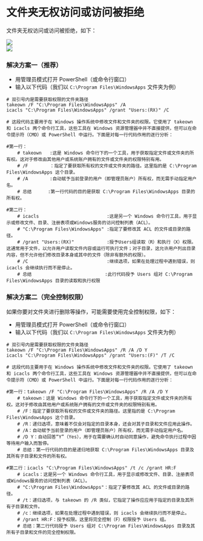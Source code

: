 # 文件夹无权访问或访问被拒绝

文件夹无权访问或访问被拒绝，如下：

<div class="center"><img src="https://imagebank-0.oss-cn-beijing.aliyuncs.com/VS-PicGo/2024-09-15-16-04-08_文件夹权限问题.png"/></div>

<div class="center"><img src="https://imagebank-0.oss-cn-beijing.aliyuncs.com/VS-PicGo/2024-09-15-11-48-50_SettingAdviceForNewComputer.png"/></div>

### 解决方案一（推荐）

- 用管理员模式打开 PowerShell（或命令行窗口）
- 输入以下代码（我们以 `C:\Program Files\WindowsApps` 文件夹为例）

``` shell
# 双引号内是需要获取权限的文件夹路径
takeown /F "C:\Program Files\WindowsApps" /A
icacls "C:\Program Files\WindowsApps" /grant "Users:(RX)" /C

# 这段代码主要用于在 Windows 操作系统中修改文件和文件夹的权限。它使用了 takeown 和 icacls 两个命令行工具，这些工具在 Windows 资源管理器中并不直接提供，但可以在命令提示符（CMD）或 PowerShell 中运行。下面是对每一行代码作用的逐行分析：

#第一行：
    # takeown   :这是 Windows 命令行下的一个工具，用于获取指定文件或文件夹的所有权。这对于修改由其他用户或系统账户拥有的文件或文件夹的权限特别有用。
    # /F        ：指定了要获取所有权的文件或文件夹的路径。这里指的是 C:\Program Files\WindowsApps 这个目录。
    # /A        :自动赋予当前登录的用户（即管理员账户）所有权，而无需手动指定用户名。
    # 总结      :第一行代码的目的是获取 C:\Program Files\WindowsApps 目录的所有权。

#第二行：
    # icacls                         :这是另一个 Windows 命令行工具，用于显示或修改文件、目录、注册表项或Windows服务的访问控制列表（ACL）。
    # "C:\Program Files\WindowsApps" :指定了要修改其 ACL 的文件或目录的路径。
    # /grant "Users:(RX)"            :授予Users组读取（R）和执行（X）权限。这通常用于文件，以允许用户读取文件内容或运行可执行文件；对于目录，这允许用户列出目录内容，但不允许他们修改目录本身或其中的文件（除非有额外的权限）。
    # /C                             :继续选项，如果在处理过程中遇到错误，则 icacls 会继续执行而不是停止。
    # 总结                           :此行代码授予 Users 组对 C:\Program Files\WindowsApps 目录的读取和执行权限
```
### 解决方案二（完全控制权限）

如果你要对文件夹进行删除等操作，可能需要使用完全控制权限，如下：

- 用管理员模式打开 PowerShell（或命令行窗口）
- 输入以下代码（我们以 `C:\Program Files\WindowsApps` 文件夹为例）

``` shell
# 双引号内是需要获取权限的文件夹路径
takeown /F "C:\Program Files\WindowsApps" /R /A /D Y    
icacls "C:\Program Files\WindowsApps" /grant "Users:(F)" /T /C   

# 这段代码主要用于在 Windows 操作系统中修改文件和文件夹的权限。它使用了 takeown 和 icacls 两个命令行工具，这些工具在 Windows 资源管理器中并不直接提供，但可以在命令提示符（CMD）或 PowerShell 中运行。下面是对每一行代码作用的逐行分析：

#第一行：takeown /F "C:\Program Files\WindowsApps" /R /A /D Y
    # takeown：这是 Windows 命令行下的一个工具，用于获取指定文件或文件夹的所有权。这对于修改由其他用户或系统账户拥有的文件或文件夹的权限特别有用。
    # /F：指定了要获取所有权的文件或文件夹的路径。这里指的是 C:\Program Files\WindowsApps 这个目录。
    # /R：递归选项，意味着不仅会对指定的目录本身，还会对其子目录和文件应用此操作。
    # /A：自动赋予当前登录的用户（即管理员账户）所有权，而无需手动指定用户名。
    # /D Y：自动回答“Y”（Yes），用于在需要确认时自动同意操作，避免命令执行过程中因等待用户输入而暂停。
    # 总结：第一行代码的目的是递归地获取 C:\Program Files\WindowsApps 目录及其所有子目录和文件的所有权。

#第二行：icacls "C:\Program Files\WindowsApps" /t /c /grant HR:F
    # icacls：这是另一个 Windows 命令行工具，用于显示或修改文件、目录、注册表项或Windows服务的访问控制列表（ACL）。
    # "C:\Program Files\WindowsApps"：指定了要修改其 ACL 的文件或目录的路径。
    # /t：递归选项，与 takeown 的 /R 类似，它指定了操作应应用于指定的目录及其所有子目录和文件。
    # /c：继续选项，如果在处理过程中遇到错误，则 icacls 会继续执行而不是停止。
    # /grant HR:F：授予权限。这里将完全控制（F）权限授予 Users 组。
    # 总结：第二行代码授予 Users 组对 C:\Program Files\WindowsApps 目录及其所有子目录和文件的完全控制权限。
```
